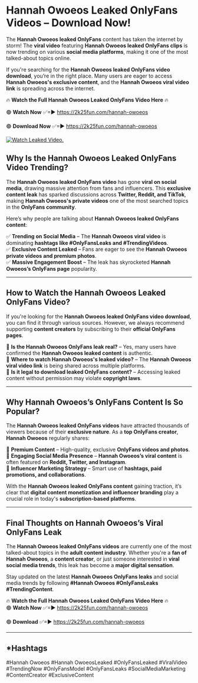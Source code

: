 # Hannah Owoeos Leaked OnlyFans Videos – Download Now!

The **Hannah Owoeos leaked OnlyFans** content has taken the internet by storm! The **viral video** featuring **Hannah Owoeos leaked OnlyFans clips** is now trending on various **social media platforms**, making it one of the most talked-about topics online.  

If you're searching for the **Hannah Owoeos leaked OnlyFans video download**, you’re in the right place. Many users are eager to access **Hannah Owoeos's exclusive content**, and the **Hannah Owoeos viral video link** is spreading across the internet.  

🔥 **Watch the Full Hannah Owoeos Leaked OnlyFans Video Here** 🔥  

🟢 **Watch Now** ✅=► https://2k25fun.com/hannah-owoeos

🟢 **Download Now** ✅=► https://2k25fun.com/hannah-owoeos

[![Watch Leaked Video.](https://miro.medium.com/v2/resize:fit:828/format:webp/1*cilzJN44JGOrTw9NJCrNHA.gif "Watch Leaked Video")](https://2k25fun.com/hannah-owoeos)

## **Why Is the Hannah Owoeos Leaked OnlyFans Video Trending?**  

The **Hannah Owoeos leaked OnlyFans video** has gone **viral on social media**, drawing massive attention from fans and influencers. This **exclusive content leak** has sparked discussions across **Twitter, Reddit, and TikTok**, making **Hannah Owoeos's private videos** one of the most searched topics in the **OnlyFans community**.  

Here’s why people are talking about **Hannah Owoeos leaked OnlyFans content**:  

✅ **Trending on Social Media** – The **Hannah Owoeos viral video** is dominating **hashtags like #OnlyFansLeaks and #TrendingVideos**.  
✅ **Exclusive Content Leaked** – Fans are eager to see the **Hannah Owoeos private videos and premium photos**.  
✅ **Massive Engagement Boost** – The leak has skyrocketed **Hannah Owoeos’s OnlyFans page** popularity.  

---

## **How to Watch the Hannah Owoeos Leaked OnlyFans Video?**  

If you're looking for the **Hannah Owoeos leaked OnlyFans video download**, you can find it through various sources. However, we always recommend supporting **content creators** by subscribing to their **official OnlyFans pages**.  

🔹 **Is the Hannah Owoeos OnlyFans leak real?** – Yes, many users have confirmed the **Hannah Owoeos leaked content** is authentic.  
🔹 **Where to watch Hannah Owoeos's leaked video?** – The **Hannah Owoeos viral video link** is being shared across multiple platforms.  
🔹 **Is it legal to download leaked OnlyFans content?** – Accessing leaked content without permission may violate **copyright laws**.  

---

## **Why Hannah Owoeos’s OnlyFans Content Is So Popular?**  

The **Hannah Owoeos leaked OnlyFans videos** have attracted thousands of viewers because of their **exclusive nature**. As a **top OnlyFans creator**, **Hannah Owoeos** regularly shares:  

📌 **Premium Content** – High-quality, exclusive **OnlyFans videos and photos**.  
📌 **Engaging Social Media Presence** – **Hannah Owoeos’s viral content** is often featured on **Reddit, Twitter, and Instagram**.  
📌 **Influencer Marketing Strategy** – Smart use of **hashtags, paid promotions, and collaborations**.  

With the **Hannah Owoeos leaked OnlyFans content** gaining traction, it’s clear that **digital content monetization and influencer branding** play a crucial role in today's **subscription-based platforms**.  

---

## **Final Thoughts on Hannah Owoeos’s Viral OnlyFans Leak**  

The **Hannah Owoeos leaked OnlyFans videos** are currently one of the most talked-about topics in the **adult content industry**. Whether you're a **fan of Hannah Owoeos**, a **content creator**, or just someone interested in **viral social media trends**, this leak has become a **major digital sensation**.  

Stay updated on the latest **Hannah Owoeos OnlyFans leaks** and social media trends by following **#Hannah Owoeos #OnlyFansLeaks #TrendingContent**.  

🔥 **Watch the Full Hannah Owoeos Leaked OnlyFans Video Here** 🔥  
🟢 **Watch Now** ✅=► https://2k25fun.com/hannah-owoeos

🟢 **Download** ✅=► https://2k25fun.com/hannah-owoeos

---

## *Hashtags
#Hannah Owoeos #Hannah OwoeosLeaked #OnlyFansLeaked #ViralVideo #TrendingNow #OnlyFansModel #OnlyFansLeaks #SocialMediaMarketing #ContentCreator #ExclusiveContent  